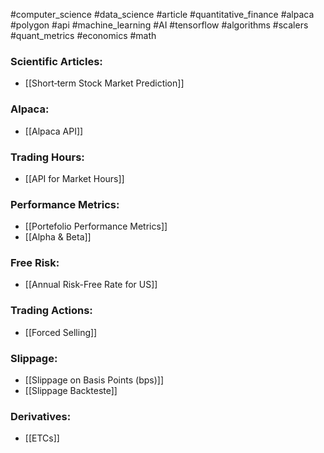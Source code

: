 
#computer_science #data_science #article #quantitative_finance #alpaca #polygon #api #machine_learning #AI #tensorflow #algorithms #scalers #quant_metrics #economics #math

### Scientific Articles:

* [[Short‑term Stock Market Prediction]]

### Alpaca:

* [[Alpaca API]]

### Trading Hours:

* [[API for Market Hours]]

### Performance Metrics:

* [[Portefolio Performance Metrics]]
* [[Alpha & Beta]]

### Free Risk:

* [[Annual Risk-Free Rate for US]]

### Trading Actions:

* [[Forced Selling]]

### Slippage:

* [[Slippage on Basis Points (bps)]]
* [[Slippage Backteste]]

### Derivatives:

* [[ETCs]]